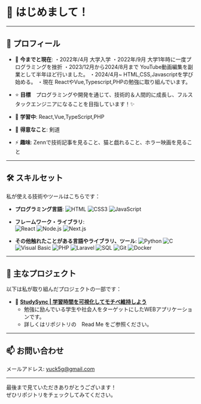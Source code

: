 # 👋 はじめまして！  

---

## 🌱 プロフィール
- 👑 **今までと現在**:
    ・2022年/4月            大学入学
    ・2022年/9月            大学1年時に一度プログラミングを挫折
    ・2023/12月から2024/8月まで    YouTube動画編集を副業として半年ほど行いました。
    ・2024/4月~             HTML,CSS,Javascriptを学び始める。
    ・現在                  ReactやVue,Typescript,PHPの勉強に取り組んでいます。
    
- ⭐️ **目標**　プログラミングや開発を通じて、技術的＆人間的に成長し、フルスタックエンジニアになることを目指しています！✨
- 🌱 **学習中**: React,Vue,TypeScript,PHP
- 💬 **得意なこと**: 剣道
- ⚡ **趣味**: Zennで技術記事を見ること、猫と戯れること、ホラー映画を見ること

---

## 🛠 スキルセット
私が使える技術やツールはこちらです：

- **プログラミング言語**:
  ![HTML](https://img.shields.io/badge/-JavaScript-F7DF1E?logo=javascript&logoColor=black&style=flat-square)
  ![CSS3](https://img.shields.io/badge/-CSS3-1572B6?logo=css3&logoColor=white&style=flat-square)
  ![JavaScript](https://img.shields.io/badge/-JavaScript-F7DF1E?logo=javascript&logoColor=black&style=flat-square)

- **フレームワーク・ライブラリ**:  
  ![React](https://img.shields.io/badge/-React-61DAFB?logo=react&logoColor=black&style=flat-square)
  ![Node.js](https://img.shields.io/badge/-Node.js-339933?logo=node.js&logoColor=white&style=flat-square)
  ![Next.js](https://img.shields.io/badge/-Next.js-000000?logo=next.js&logoColor=white&style=flat-square)

- **その他触れたことがある言語やライブラリ、ツール**:
  ![Python](https://img.shields.io/badge/-Python-3776AB?logo=python&logoColor=white&style=flat-square)
  ![C](https://img.shields.io/badge/-C-A8B9CC?logo=c&logoColor=white&style=flat-square)
  ![Visual Basic](https://img.shields.io/badge/-Visual%20Basic-68217A?logo=.net&logoColor=white&style=flat-square)
  ![PHP](https://img.shields.io/badge/-PHP-777BB4?logo=php&logoColor=white&style=flat-square)
  ![Laravel](https://img.shields.io/badge/-Laravel-FF2D20?logo=laravel&logoColor=white&style=flat-square)
  ![SQL](https://img.shields.io/badge/-SQL-336791?logo=postgresql&logoColor=white&style=flat-square)
  ![Git](https://img.shields.io/badge/-Git-F05032?logo=git&logoColor=white&style=flat-square)
  ![Docker](https://img.shields.io/badge/-Docker-2496ED?logo=docker&logoColor=white&style=flat-square)

---


## 🚀 主なプロジェクト
以下は私が取り組んだプロジェクトの一部です：

- 🌟 **[StudySync | 学習時間を可視化してモチベ維持しよう](http://studysync-13tyh.vercel.app)**  
  - 勉強に励んでいる学生や社会人をターゲットにしたWEBアプリケーションです。
  - 詳しくはリポジトリの　Read Me をご参照ください。

---

## 📫 お問い合わせ
メールアドレス: yuck5g@gmail.com

---

最後まで見ていただきありがとうございます！  
ぜひリポジトリをチェックしてみてください。
